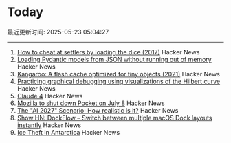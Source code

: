 # Today

最近更新时间: 2025-05-23 05:04:27

--- 
1. [How to cheat at settlers by loading the dice (2017)](https://izbicki.me/blog/how-to-cheat-at-settlers-of-catan-by-loading-the-dice-and-prove-it-with-p-values.html) Hacker News
2. [Loading Pydantic models from JSON without running out of memory](https://pythonspeed.com/articles/pydantic-json-memory/) Hacker News
3. [Kangaroo: A flash cache optimized for tiny objects (2021)](https://engineering.fb.com/2021/10/26/core-infra/kangaroo/) Hacker News
4. [Practicing graphical debugging using visualizations of the Hilbert curve](https://akkartik.name/debugUIs.html) Hacker News
5. [Claude 4](https://www.anthropic.com/news/claude-4) Hacker News
6. [Mozilla to shut down Pocket on July 8](https://support.mozilla.org/en-US/kb/future-of-pocket) Hacker News
7. [The "AI 2027" Scenario: How realistic is it?](https://garymarcus.substack.com/p/the-ai-2027-scenario-how-realistic) Hacker News
8. [Show HN: DockFlow – Switch between multiple macOS Dock layouts instantly](https://dockflow.appitstudio.com/) Hacker News
9. [Ice Theft in Antarctica](https://nautil.us/ice-theft-in-antarctica-1210083/) Hacker News
